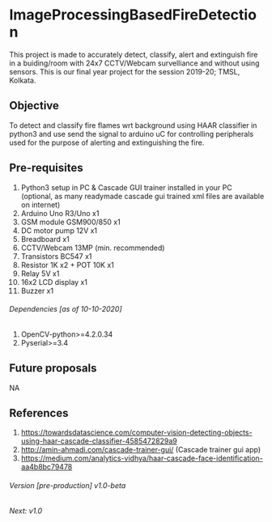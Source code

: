 # ImageProcessingBasedFireDetection
This project is made to accurately detect, classify, alert and extinguish fire in a buiding/room with 24x7 CCTV/Webcam survelliance and without using sensors.
This is our final year project for the session 2019-20; TMSL, Kolkata.
## Objective
To detect and classify fire flames wrt background using HAAR classifier in python3 and use send the signal to arduino uC for controlling peripherals used for the purpose of alerting and extinguishing the fire.
## Pre-requisites
1. Python3 setup in PC & Cascade GUI trainer installed in your PC (optional, as many readymade cascade gui trained xml files are available on internet)
2. Arduino Uno R3/Uno x1
3. GSM module GSM900/850 x1
4. DC motor pump 12V x1
5. Breadboard x1
6. CCTV/Webcam 13MP (min. recommended)
7. Transistors BC547 x1
8. Resistor 1K x2 + POT 10K x1
9. Relay 5V x1
10. 16x2 LCD display x1
11. Buzzer x1
###### Dependencies [as of 10-10-2020]
1. OpenCV-python>=4.2.0.34
2. Pyserial>=3.4

## Future proposals
NA

## References
1. https://towardsdatascience.com/computer-vision-detecting-objects-using-haar-cascade-classifier-4585472829a9
2. http://amin-ahmadi.com/cascade-trainer-gui/ (Cascade trainer gui app)
3. https://medium.com/analytics-vidhya/haar-cascade-face-identification-aa4b8bc79478

###### Version [pre-production] v1.0-beta
###### Next: v1.0
